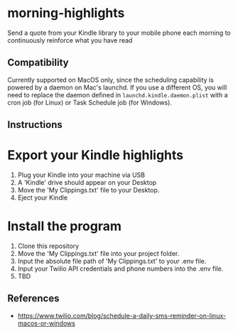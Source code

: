 # morning-highlights
Send a quote from your Kindle library to your mobile phone each morning to continuously reinforce what you have read

## Compatibility
Currently supported on MacOS only, since the scheduling capability is powered by a daemon on Mac's launchd. If you use a different OS, you will need to replace the daemon defined in `launchd.kindle.daemon.plist` with a cron job (for Linux) or Task Schedule job (for Windows).

## Instructions
# Export your Kindle highlights 
1. Plug your Kindle into your machine via USB
2. A 'Kindle' drive should appear on your Desktop
3. Move the 'My Clippings.txt' file to your Desktop.
4. Eject your Kindle

# Install the program
1. Clone this repository
2. Move the 'My Clippings.txt' file into your project folder.
3. Input the absolute file path of 'My Clippings.txt' to your .env file.
4. Input your Twilio API credentials and phone numbers into the .env file.
5. TBD

## References
- https://www.twilio.com/blog/schedule-a-daily-sms-reminder-on-linux-macos-or-windows
